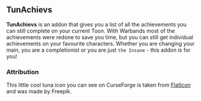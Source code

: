 ## TunAchievs

**TunAchievs** is an addon that gives you a list of all the achievements you can still complete on your current Toon. With Warbands most of the achievements were redone to save you time, but you can still get individual achievements on your favourite characters. Whether you are changing your main, you are a completionist or you are just `the Insane` - this addon is for you!

### Attribution

This little cool tuna icon you can see on CurseForge is taken from [FlatIcon](https://www.flaticon.com/free-icons/tuna) and was made by Freepik.